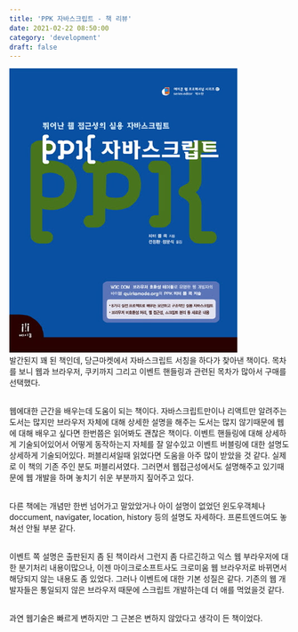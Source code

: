 ```yaml
---
title: 'PPK 자바스크립트 - 책 리뷰'
date: 2021-02-22 08:50:00
category: 'development'
draft: false
---
```


![](./images/PPK-javascript.jpg)
<br/>
발간된지 꽤 된 책인데, 당근마켓에서 자바스크립트 서칭을 하다가 찾아낸 책이다. 목차를 보니 웹과 브라우저, 쿠키까지 그리고 이벤트 핸들링과 관련된 목차가 많아서 구매를 선택했다.<br/><br/>

웹에대한 근간을 배우는데 도움이 되는 책이다. 자바스크립트만이나 리액트만 알려주는 도서는 많지만 브라우저 자체에 대해 상세한 설명을 해주는 도서는 많지 않기때문에 웹에 대해 배우고 싶다면 한번쯤은 읽어봐도 괜찮은 책이다. 이벤트 핸들링에 대해 상세하게 기술되어있어서 어떻게 동작하는지 자체를 잘 알수있고 이벤트 버블링에 대한 설명도 상세하게 기술되어있다. 퍼블리셔일때 읽었다면 도움을 아주 많이 받았을 것 같다. 실제로 이 책의 기존 주인 분도 퍼블리셔였다. 그러면서 웹접근성에서도 설명해주고 있기때문에 웹 개발을 하며 놓치기 쉬운 부분까지 짚어주고 있다. <br/><br/>

다른 책에는 개념만 한번 넘어가고 말았았거나 아이 설명이 없었던 윈도우객체나 doccument, navigater, location, history 등의 설명도 자세하다. 프론트엔드여도 놓쳐선 안될 부분 같다. <br/><br/>

이벤트 쪽 설명은 출판된지 좀 된 책이라서 그런지 좀 다르긴하고 익스 웹 부라우저에 대한 분기처리 내용이많으나, 이젠 마이크로소프트사도 크로미움 웹 브라우저로 바뀌면서 해당되지 않는 내용도 좀 있었다. 그러나 이벤트에 대한 기본 성질은 같다. 기존의 웹 개발자들은 통일되지 않은 브라우저 때문에 스크립트 개발하는데 더 애를 먹었을것 같다. <br/><br/>

과연 웹기술은 빠르게 변하지만 그 근본은 변하지 않았다고 생각이 든 책이었다.

<br/><br/><br/>
